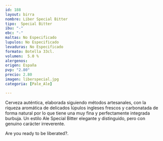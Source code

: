```yaml
---
id: 188
layout: birra
nombre: Liber Special Bitter
tipo:  Special Bitter
ibu: "-"
ebc: "-"
maltas: No Especificado
lupulos: No Especificado
levaduras: No Especificado
formato: Botella 33cl.
volumen:  5.0 %
alergenos: 
origen: España
pvp: "2.80"
precio: 2.80
imagen: liberspecial.jpg
categoria: [Pale_Ale]

---
```

Cerveza auténtica, elaborada siguiendo métodos artesanales, con la riqueza aromática de delicados lúpulos ingleses frescos y carbonatada de forma natural por lo que tiene una muy fina y perfectamente integrada burbuja.
Un estilo Ale Special Bitter elegante y distinguido, pero con genuino carácter irreverente.

Are you ready to be liberated?.